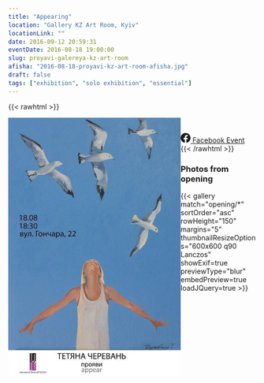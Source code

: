 ```yaml
---
title: "Appearing"
location: "Gallery KZ Art Room, Kyiv"
locationLink: ""
date: 2016-09-12 20:59:31
eventDate: 2016-08-18 19:00:00
slug: proyavi-galereya-kz-art-room
afisha: "2016-08-18-proyavi-kz-art-room-afisha.jpg"
draft: false
tags: ["exhibition", "solo exhibition", "essential"]
---
```


{{< rawhtml >}}
<p>
<img src="2016-08-18-proyavi-kz-art-room-afisha.jpg" width="350" height="525" alt="Виставка Тетяни Черевань &quot;Прояви&quot;, KZ Art Room, Афіша" style="float: left;" /></p>
<p>&nbsp;</p>
<div class="mb-10 w-full sm:w-52">
    <a href="https://www.facebook.com/events/1018743768194687/" target="_blank" class="flex items-center justify-center w-full px-4 py-2 mt-2 space-x-3 text-sm text-center bg-blue-500 text-white transition-colors duration-200 transform border rounded-lg dark:text-gray-300 dark:border-gray-300 hover:bg-gray-600 dark:hover:bg-gray-700">
        <svg xmlns="http://www.w3.org/2000/svg" width="20" height="20" fill="currentColor" class="bi bi-facebook" viewBox="0 0 16 16">
            <path d="M16 8.049c0-4.446-3.582-8.05-8-8.05C3.58 0-.002 3.603-.002 8.05c0 4.017 2.926 7.347 6.75 7.951v-5.625h-2.03V8.05H6.75V6.275c0-2.017 1.195-3.131 3.022-3.131.876 0 1.791.157 1.791.157v1.98h-1.009c-.993 0-1.303.621-1.303 1.258v1.51h2.218l-.354 2.326H9.25V16c3.824-.604 6.75-3.934 6.75-7.951z"/>
        </svg>
        <span class="text-sm text-white dark:text-gray-200">Facebook Event</span></a>
</div>
{{< /rawhtml >}}

### Photos from opening

{{< gallery match="opening/*" sortOrder="asc" rowHeight="150" margins="5" thumbnailResizeOptions="600x600 q90 Lanczos" showExif=true previewType="blur" embedPreview=true loadJQuery=true >}}
